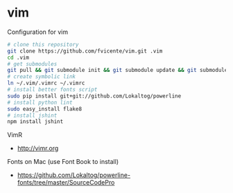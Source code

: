 vim
===

Configuration for vim

```sh
# clone this repository
git clone https://github.com/fvicente/vim.git .vim
cd .vim
# get submodules
git pull && git submodule init && git submodule update && git submodule status
# create symbolic link
ln ~/.vim/.vimrc ~/.vimrc
# install better fonts script
sudo pip install git+git://github.com/Lokaltog/powerline
# install python lint
sudo easy_install flake8
# install jshint
npm install jshint
```

VimR
- http://vimr.org

Fonts on Mac (use Font Book to install)
- https://github.com/Lokaltog/powerline-fonts/tree/master/SourceCodePro
